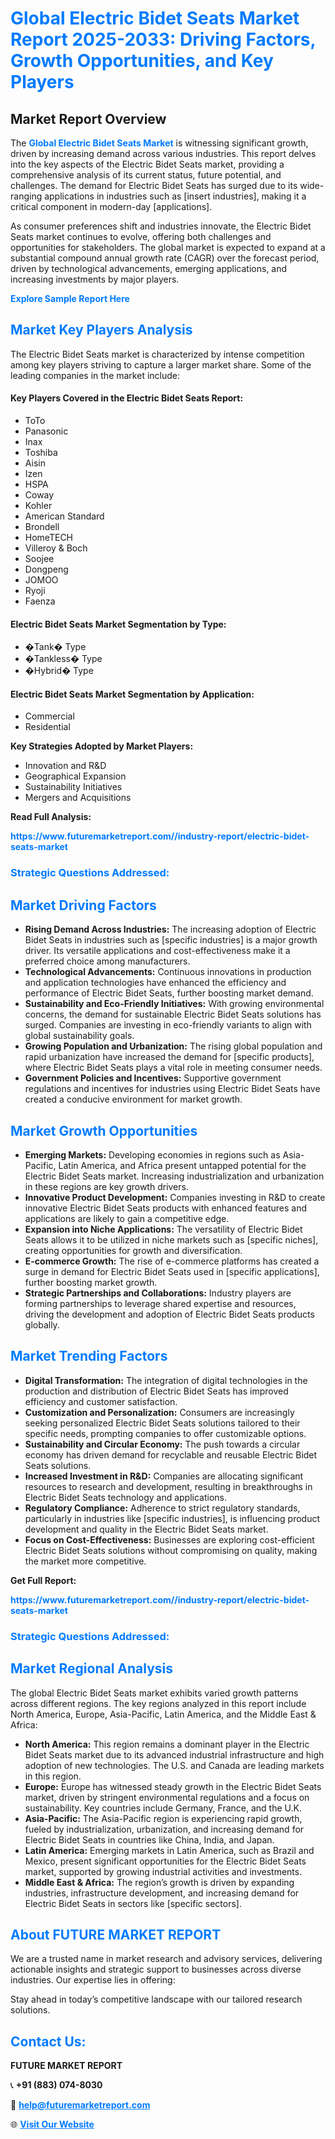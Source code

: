 <h1 style="color: #007BFF;">Global Electric Bidet Seats Market Report 2025-2033: Driving Factors, Growth Opportunities, and Key Players</h1>

<section id="overview">
<h2>Market Report Overview</h2>
<p>The <a href="https://www.futuremarketreport.com//industry-report/electric-bidet-seats-market" style="color: #007BFF; text-decoration: none;"><strong>Global Electric Bidet Seats Market</strong></a> is witnessing significant growth, driven by increasing demand across various industries. This report delves into the key aspects of the Electric Bidet Seats market, providing a comprehensive analysis of its current status, future potential, and challenges. The demand for Electric Bidet Seats has surged due to its wide-ranging applications in industries such as [insert industries], making it a critical component in modern-day [applications].</p>
<p>As consumer preferences shift and industries innovate, the Electric Bidet Seats market continues to evolve, offering both challenges and opportunities for stakeholders. The global market is expected to expand at a substantial compound annual growth rate (CAGR) over the forecast period, driven by technological advancements, emerging applications, and increasing investments by major players.</p>
</section>

<section id="overview">
<p><a href="https://www.futuremarketreport.com//request-sample/reportId=58909" style="color: #007BFF; text-decoration: none;"><strong>Explore Sample Report Here</strong></a></p>
</section>

<section id="key-players">
<h2 style="color: #007BFF;">Market Key Players Analysis</h2>
<p>The Electric Bidet Seats market is characterized by intense competition among key players striving to capture a larger market share. Some of the leading companies in the market include:</p>
<h4>Key Players Covered in the Electric Bidet Seats Report:</h4>
<ul><li>ToTo</li><li>Panasonic</li><li>Inax</li><li>Toshiba</li><li>Aisin</li><li>Izen</li><li>HSPA</li><li>Coway</li><li>Kohler</li><li>American Standard</li><li>Brondell</li><li>HomeTECH</li><li>Villeroy &amp; Boch</li><li>Soojee</li><li>Dongpeng</li><li>JOMOO</li><li>Ryoji</li><li>Faenza</li></ul>
<h4>Electric Bidet Seats Market Segmentation by Type:</h4>
<ul><li>�Tank� Type</li><li>�Tankless� Type</li><li>�Hybrid� Type</li></ul>

<h4>Electric Bidet Seats Market Segmentation by Application:</h4>
<ul><li>Commercial</li><li>Residential</li></ul>
<p><strong>Key Strategies Adopted by Market Players:</strong></p>
<ul>
<li>Innovation and R&D</li>
<li>Geographical Expansion</li>
<li>Sustainability Initiatives</li>
<li>Mergers and Acquisitions</li>
</ul>
</section>

<section>
<p><strong>Read Full Analysis: </strong></p><a href="https://www.futuremarketreport.com//industry-report/electric-bidet-seats-market" style="color: #007BFF; text-decoration: none;"><strong>https://www.futuremarketreport.com//industry-report/electric-bidet-seats-market</strong></a>
<h3 style="color: #007BFF;">Strategic Questions Addressed:</h3>
</section>

<section id="driving-factors">
<h2 style="color: #007BFF;">Market Driving Factors</h2>
<ul>
<li><strong>Rising Demand Across Industries:</strong> The increasing adoption of Electric Bidet Seats in industries such as [specific industries] is a major growth driver. Its versatile applications and cost-effectiveness make it a preferred choice among manufacturers.</li>
<li><strong>Technological Advancements:</strong> Continuous innovations in production and application technologies have enhanced the efficiency and performance of Electric Bidet Seats, further boosting market demand.</li>
<li><strong>Sustainability and Eco-Friendly Initiatives:</strong> With growing environmental concerns, the demand for sustainable Electric Bidet Seats solutions has surged. Companies are investing in eco-friendly variants to align with global sustainability goals.</li>
<li><strong>Growing Population and Urbanization:</strong> The rising global population and rapid urbanization have increased the demand for [specific products], where Electric Bidet Seats plays a vital role in meeting consumer needs.</li>
<li><strong>Government Policies and Incentives:</strong> Supportive government regulations and incentives for industries using Electric Bidet Seats have created a conducive environment for market growth.</li>
</ul>
</section>

<section id="growth-opportunities">
<h2 style="color: #007BFF;">Market Growth Opportunities</h2>
<ul>
<li><strong>Emerging Markets:</strong> Developing economies in regions such as Asia-Pacific, Latin America, and Africa present untapped potential for the Electric Bidet Seats market. Increasing industrialization and urbanization in these regions are key growth drivers.</li>
<li><strong>Innovative Product Development:</strong> Companies investing in R&D to create innovative Electric Bidet Seats products with enhanced features and applications are likely to gain a competitive edge.</li>
<li><strong>Expansion into Niche Applications:</strong> The versatility of Electric Bidet Seats allows it to be utilized in niche markets such as [specific niches], creating opportunities for growth and diversification.</li>
<li><strong>E-commerce Growth:</strong> The rise of e-commerce platforms has created a surge in demand for Electric Bidet Seats used in [specific applications], further boosting market growth.</li>
<li><strong>Strategic Partnerships and Collaborations:</strong> Industry players are forming partnerships to leverage shared expertise and resources, driving the development and adoption of Electric Bidet Seats products globally.</li>
</ul>
</section>

<section id="trending-factors">
<h2 style="color: #007BFF;">Market Trending Factors</h2>
<ul>
<li><strong>Digital Transformation:</strong> The integration of digital technologies in the production and distribution of Electric Bidet Seats has improved efficiency and customer satisfaction.</li>
<li><strong>Customization and Personalization:</strong> Consumers are increasingly seeking personalized Electric Bidet Seats solutions tailored to their specific needs, prompting companies to offer customizable options.</li>
<li><strong>Sustainability and Circular Economy:</strong> The push towards a circular economy has driven demand for recyclable and reusable Electric Bidet Seats solutions.</li>
<li><strong>Increased Investment in R&D:</strong> Companies are allocating significant resources to research and development, resulting in breakthroughs in Electric Bidet Seats technology and applications.</li>
<li><strong>Regulatory Compliance:</strong> Adherence to strict regulatory standards, particularly in industries like [specific industries], is influencing product development and quality in the Electric Bidet Seats market.</li>
<li><strong>Focus on Cost-Effectiveness:</strong> Businesses are exploring cost-efficient Electric Bidet Seats solutions without compromising on quality, making the market more competitive.</li>
</ul>
</section>

<section>
<p><strong>Get Full Report: </strong></p><a href="https://www.futuremarketreport.com//industry-report/electric-bidet-seats-market" style="color: #007BFF; text-decoration: none;"><strong>https://www.futuremarketreport.com//industry-report/electric-bidet-seats-market</strong></a>
<h3 style="color: #007BFF;">Strategic Questions Addressed:</h3>
</section>


<section id="regional-analysis">
<h2 style="color: #007BFF;">Market Regional Analysis</h2>
<p>The global Electric Bidet Seats market exhibits varied growth patterns across different regions. The key regions analyzed in this report include North America, Europe, Asia-Pacific, Latin America, and the Middle East & Africa:</p>
<ul>
<li><strong>North America:</strong> This region remains a dominant player in the Electric Bidet Seats market due to its advanced industrial infrastructure and high adoption of new technologies. The U.S. and Canada are leading markets in this region.</li>
<li><strong>Europe:</strong> Europe has witnessed steady growth in the Electric Bidet Seats market, driven by stringent environmental regulations and a focus on sustainability. Key countries include Germany, France, and the U.K.</li>
<li><strong>Asia-Pacific:</strong> The Asia-Pacific region is experiencing rapid growth, fueled by industrialization, urbanization, and increasing demand for Electric Bidet Seats in countries like China, India, and Japan.</li>
<li><strong>Latin America:</strong> Emerging markets in Latin America, such as Brazil and Mexico, present significant opportunities for the Electric Bidet Seats market, supported by growing industrial activities and investments.</li>
<li><strong>Middle East & Africa:</strong> The region’s growth is driven by expanding industries, infrastructure development, and increasing demand for Electric Bidet Seats in sectors like [specific sectors].</li>
</ul>
</section>

<footer>
<h2 style="color: #007BFF;">About FUTURE MARKET REPORT</h2>
<p>We are a trusted name in market research and advisory services, delivering actionable insights and strategic support to businesses across diverse industries. Our expertise lies in offering:</p>

<p>Stay ahead in today’s competitive landscape with our tailored research solutions.</p>

<h2 style="color: #007BFF;">Contact Us:</h2>
<p><strong>FUTURE MARKET REPORT</strong></p>
<p>📞 <strong>+91 (883) 074-8030</strong></p>
<p>📧 <strong><a href="mailto:help@futuremarketreport.com" style="color: #007BFF;">help@futuremarketreport.com</a></strong></p>
<p>🌐 <strong><a href="https://www.futuremarketreport.com/" style="color: #007BFF;">Visit Our Website</a></strong></p>
</footer>